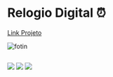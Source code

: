 # Relogio Digital ⏰  
<a href = "https://borges-d.github.io/Relogio_digital/">Link Projeto</a>  

 <img align="flex" alt="fotin" src="https://cdn.discordapp.com/attachments/1139016336899588177/1169868475381055528/relogio.JPG?ex=65ea9feb&is=65d82aeb&hm=c802c0de763dcb9e26b7af778730a84db9bf7e9a50d4d1dcf7685b0c98f8fdf3&">

  
  ##

 
<div> 
  <a href = "mailto:davidcontatodev@gmail.com"><img src="https://img.shields.io/badge/-Gmail-%23333?style=for-the-badge&logo=gmail&logoColor=white" target="_blank"></a>
  <a href="https://www.linkedin.com/in/david-lucas-92619a1b3" target="_blank"><img src="https://img.shields.io/badge/-LinkedIn-%230077B5?style=for-the-badge&logo=linkedin&logoColor=white" target="_blank"></a> 
 <a href="https://instagram.com/syo_dev" target="_blank"><img src="https://img.shields.io/badge/-Instagram-%23E4405F?style=for-the-badge&logo=instagram&logoColor=white" target="_blank"></a>
 </div>

